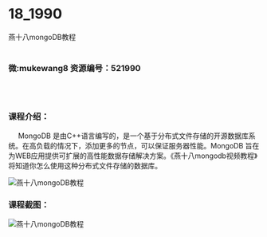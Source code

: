 # 18_1990
燕十八mongoDB教程
<br/></br>
<h3>微:mukewang8 资源编号：521990</h3>
<br/></br>
<h3>课程介绍：</h3>
<div class="para">&nbsp;&nbsp;&nbsp;&nbsp; <a title="查看与 MongoDB 相关的文章" target="_blank">MongoDB</a> 是由C++语言编写的，是一个基于分布式文件存储的开源数据库系统。在高负载的情况下，添加更多的节点，可以保证服务器性能。<a title="查看与 MongoDB 相关的文章" target="_blank">MongoDB</a> 旨在为WEB应用提供可扩展的高性能数据存储解决方案。《燕十八mongodb视频教程》将知道你怎么使用这种分布式文件存储的数据库。</div>
<p><img src="https://www.ko996.com/wp-content/uploads/img/2018/04/2-19-300x136.png" alt="燕十八mongoDB教程"></p>
<div class="info-desc">
<h3>课程截图：</h3>
<p><img src="https://www.ko996.com/wp-content/uploads/img/2018/04/3-21.png" alt="燕十八mongoDB教程"></p>


			
</div>
